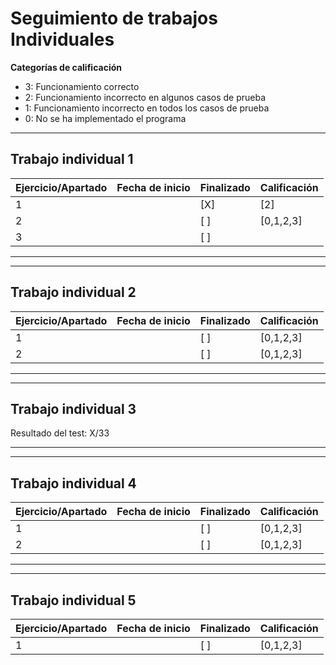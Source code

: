 
# Seguimiento de trabajos Individuales


**Categorías de calificación**
- 3: Funcionamiento correcto
- 2: Funcionamiento incorrecto en algunos casos de prueba
- 1: Funcionamiento incorrecto en todos los casos de prueba
- 0: No se ha implementado el programa


____________
## Trabajo individual 1

| Ejercicio/Apartado   |  Fecha de inicio |Finalizado|Calificación |
| ----------- | ---------------- |--------- |-------------|
| 1           |                  | [X]      |[2]          |
| 2           |                  | [ ]      |[0,1,2,3] |
| 3           |                  | [ ]      |
________________

____________
## Trabajo individual 2

| Ejercicio/Apartado   |  Fecha de inicio |Finalizado|Calificación |
| ----------- | ---------------- |--------- |-------------|
| 1           |                  | [ ]      |[0,1,2,3]         |
| 2           |                  | [ ]      |[0,1,2,3] |
________________
____________
## Trabajo individual 3

Resultado del test:  X/33

_________

____________
## Trabajo individual 4

| Ejercicio/Apartado   |  Fecha de inicio |Finalizado|Calificación |
| ----------- | ---------------- |--------- |-------------|
| 1           |                  | [ ]      |[0,1,2,3]         |
| 2           |                  | [ ]      |[0,1,2,3] |
________________

_______________
## Trabajo individual 5

| Ejercicio/Apartado   |  Fecha de inicio |Finalizado|Calificación |
| ----------- | ---------------- |--------- |-------------|
| 1           |                  | [ ]      |[0,1,2,3]         |

